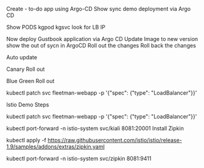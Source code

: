 
Create - to-do app using Argo-CD 
Show sync demo deployment via Argo CD

Show PODS
kgpod 
kgsvc
look for LB IP

Now deploy Gustbook application via Argo CD
Update Image to new version show the out of sycn in ArgoCD
Roll out the changes
Roll back the changes

Auto update

Canary Roll out

Blue Green Roll out

kubectl patch svc fleetman-webapp -p '{"spec": {"type": "LoadBalancer"}}'


Istio Demo Steps

kubectl patch svc fleetman-webapp -p '{"spec": {"type": "LoadBalancer"}}'

kubectl port-forward -n istio-system svc/kiali 8081:20001
Install Zipkin

kubectl apply -f https://raw.githubusercontent.com/istio/istio/release-1.9/samples/addons/extras/zipkin.yaml

kubectl port-forward -n istio-system svc/zipkin 8081:9411
